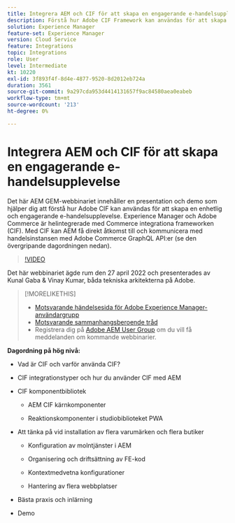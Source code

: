```yaml
---
title: Integrera AEM och CIF för att skapa en engagerande e-handelsupplevelse
description: Förstå hur Adobe CIF Framework kan användas för att skapa en enhetlig och innehållsrik och engagerande handelsupplevelse.
solution: Experience Manager
feature-set: Experience Manager
version: Cloud Service
feature: Integrations
topic: Integrations
role: User
level: Intermediate
kt: 10220
exl-id: 3f893f4f-8d4e-4877-9520-8d2012eb724a
duration: 3561
source-git-commit: 9a297cda953d4414131657f9ac84580aea0eabeb
workflow-type: tm+mt
source-wordcount: '213'
ht-degree: 0%

---
```


# Integrera AEM och CIF för att skapa en engagerande e-handelsupplevelse

Det här AEM GEM-webbinariet innehåller en presentation och demo som hjälper dig att förstå hur Adobe CIF kan användas för att skapa en enhetlig och engagerande e-handelsupplevelse. Experience Manager och Adobe Commerce är helintegrerade med Commerce integrationa frameworken (CIF). Med CIF kan AEM få direkt åtkomst till och kommunicera med handelsinstansen med Adobe Commerce GraphQL API:er (se den övergripande dagordningen nedan).

>[!VIDEO](https://video.tv.adobe.com/v/342565/?quality=12&learn=on)

Det här webbinariet ägde rum den 27 april 2022 och presenterades av Kunal Gaba &amp; Vinay Kumar, båda tekniska arkitekterna på Adobe.

>[!MORELIKETHIS]
>
>* [Motsvarande händelsesida för Adobe Experience Manager-användargrupp](https://adobe.ly/3O0uXl5/)
>* [Motsvarande sammanhangsberoende tråd](https://adobe.ly/3jorz5r)
>* Registrera dig på [Adobe AEM User Group](https://aem-augs.adobe.com/) om du vill få meddelanden om kommande webbinarier.

**Dagordning på hög nivå:**

* Vad är CIF och varför använda CIF?

* CIF integrationstyper och hur du använder CIF med AEM

* CIF komponentbibliotek

   * AEM CIF kärnkomponenter

   * Reaktionskomponenter i studiobiblioteket PWA

* Att tänka på vid installation av flera varumärken och flera butiker

   * Konfiguration av molntjänster i AEM

   * Organisering och driftsättning av FE-kod

   * Kontextmedvetna konfigurationer

   * Hantering av flera webbplatser

* Bästa praxis och inlärning

* Demo
